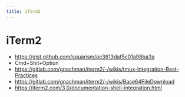 ```yaml
---
title: iTerm2
---
```


# iTerm2

- https://gist.github.com/squarism/ae3613daf5c01a98ba3a
- Cmd+Shit+Option
- https://gitlab.com/gnachman/iterm2/-/wikis/tmux-Integration-Best-Practices
- https://gitlab.com/gnachman/iterm2/-/wikis/Base64FileDownload
- https://iterm2.com/3.0/documentation-shell-integration.html
